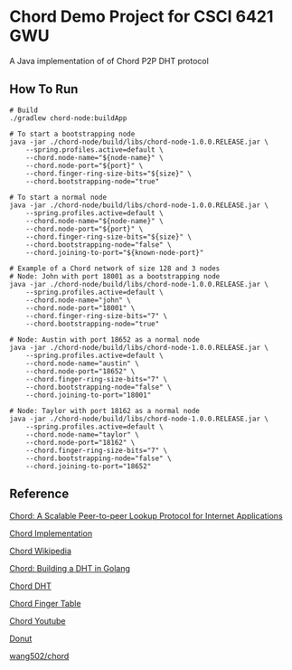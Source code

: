 # Chord Demo Project for CSCI 6421 GWU

A Java implementation of of Chord P2P DHT protocol

## How To Run
```
# Build
./gradlew chord-node:buildApp

# To start a bootstrapping node
java -jar ./chord-node/build/libs/chord-node-1.0.0.RELEASE.jar \
    --spring.profiles.active=default \
    --chord.node-name="${node-name}" \
    --chord.node-port="${port}" \
    --chord.finger-ring-size-bits="${size}" \
    --chord.bootstrapping-node="true"

# To start a normal node
java -jar ./chord-node/build/libs/chord-node-1.0.0.RELEASE.jar \
    --spring.profiles.active=default \
    --chord.node-name="${node-name}" \
    --chord.node-port="${port}" \
    --chord.finger-ring-size-bits="${size}" \
    --chord.bootstrapping-node="false" \
    --chord.joining-to-port="${known-node-port}"

# Example of a Chord network of size 128 and 3 nodes
# Node: John with port 18001 as a bootstrapping node
java -jar ./chord-node/build/libs/chord-node-1.0.0.RELEASE.jar \
    --spring.profiles.active=default \
    --chord.node-name="john" \
    --chord.node-port="18001" \
    --chord.finger-ring-size-bits="7" \
    --chord.bootstrapping-node="true"

# Node: Austin with port 18652 as a normal node
java -jar ./chord-node/build/libs/chord-node-1.0.0.RELEASE.jar \
    --spring.profiles.active=default \
    --chord.node-name="austin" \
    --chord.node-port="18652" \
    --chord.finger-ring-size-bits="7" \
    --chord.bootstrapping-node="false" \
    --chord.joining-to-port="18001"

# Node: Taylor with port 18162 as a normal node
java -jar ./chord-node/build/libs/chord-node-1.0.0.RELEASE.jar \
    --spring.profiles.active=default \
    --chord.node-name="taylor" \
    --chord.node-port="18162" \
    --chord.finger-ring-size-bits="7" \
    --chord.bootstrapping-node="false" \
    --chord.joining-to-port="18652"
```

## Reference

[Chord: A Scalable Peer-to-peer Lookup Protocol
 for Internet Applications](https://pdos.csail.mit.edu/papers/ton:chord/paper-ton.pdf)

[Chord Implementation](http://web.mit.edu/6.033/2001/wwwdocs/handouts/dp2-chord.html) 

[Chord Wikipedia](https://en.wikipedia.org/wiki/Chord_(peer-to-peer))

[Chord: Building a DHT in Golang](https://medium.com/techlog/chord-building-a-dht-distributed-hash-table-in-golang-67c3ce17417b)

[Chord DHT](https://www2.cs.duke.edu/courses/fall18/compsci514/slides/21DHT.pdf)

[Chord Finger Table](http://cseweb.ucsd.edu/~gmporter/classes/fa17/cse124/post/chord-finger-tables/)

[Chord Youtube](https://www.youtube.com/watch?v=q29szpcnorA)

[Donut](http://alevy.github.io/donut/chord_implementation.html)

[wang502/chord](https://github.com/wang502/chord)
